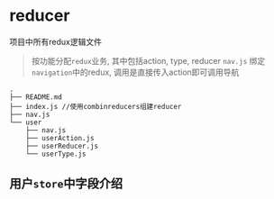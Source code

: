 # reducer

项目中所有redux逻辑文件

> 按功能分配`redux`业务, 其中包括action, type, reducer
> `nav.js` 绑定`navigation`中的redux, 调用是直接传入action即可调用导航

```shell
.
├── README.md
├── index.js //使用combinreducers组建reducer
├── nav.js
└── user
    ├── nav.js
    ├── userAction.js
    ├── userReducer.js
    └── userType.js
```

## 用户`store`中字段介绍
